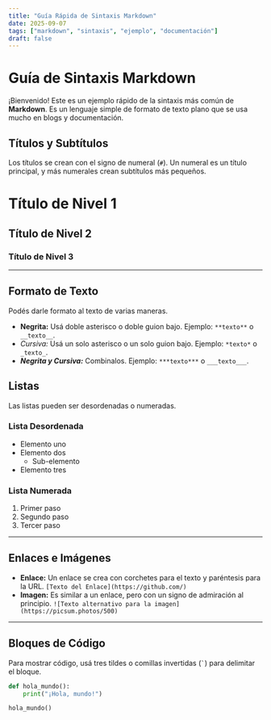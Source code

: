 ```yaml
---
title: "Guía Rápida de Sintaxis Markdown"
date: 2025-09-07
tags: ["markdown", "sintaxis", "ejemplo", "documentación"]
draft: false
---
```

# Guía de Sintaxis Markdown

¡Bienvenido! Este es un ejemplo rápido de la sintaxis más común de **Markdown**. Es un lenguaje simple de formato de texto plano que se usa mucho en blogs y documentación.

## Títulos y Subtítulos

Los títulos se crean con el signo de numeral (`#`). Un numeral es un título principal, y más numerales crean subtítulos más pequeños.

# Título de Nivel 1
## Título de Nivel 2
### Título de Nivel 3

---

## Formato de Texto

Podés darle formato al texto de varias maneras.

* **Negrita:** Usá doble asterisco o doble guion bajo. Ejemplo: `**texto**` o `__texto__`.
* *Cursiva:* Usá un solo asterisco o un solo guion bajo. Ejemplo: `*texto*` o `_texto_`.
* **_Negrita y Cursiva:_** Combinalos. Ejemplo: `***texto***` o `___texto___`.

## Listas

Las listas pueden ser desordenadas o numeradas.

### Lista Desordenada

* Elemento uno
* Elemento dos
    * Sub-elemento
* Elemento tres

### Lista Numerada

1.  Primer paso
2.  Segundo paso
3.  Tercer paso

---

## Enlaces e Imágenes

* **Enlace:** Un enlace se crea con corchetes para el texto y paréntesis para la URL.
    `[Texto del Enlace](https://github.com/)`
* **Imagen:** Es similar a un enlace, pero con un signo de admiración al principio.
    `![Texto alternativo para la imagen](https://picsum.photos/500)`

---

## Bloques de Código

Para mostrar código, usá tres tildes o comillas invertidas (`` ` ``) para delimitar el bloque.

```python
def hola_mundo():
    print("¡Hola, mundo!")

hola_mundo()
```


